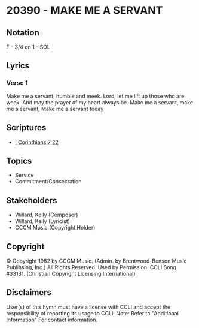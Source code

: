 # 20390 - MAKE ME A SERVANT

## Notation

F - 3/4 on 1 - SOL

## Lyrics

### Verse 1

Make me a servant, humble and meek. Lord, let me lift up those who are weak. And may the prayer of my heart always be. Make me a servant, make me a servant, Make me a servant today


## Scriptures

- [I Corinthians 7:22](https://www.biblegateway.com/passage/?search=I%20Corinthians%207%3A22)

## Topics

- Service
- Commitment/Consecration

## Stakeholders

- Willard, Kelly (Composer)
- Willard, Kelly (Lyricist)
- CCCM Music (Copyright Holder)

## Copyright

© Copyright 1982 by CCCM Music. (Admin. by Brentwood-Benson Music Publihsing, Inc.)  All Rights Reserved. Used by Permission. CCLI Song #33131.
(Christian Copyright Licensing International)

## Disclaimers

User(s) of this hymn must have a license with CCLI and accept the responsibility of reporting its usage to CCLI.
Note: Refer to "Additional Information" For contact information.

